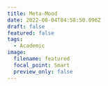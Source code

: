 ```yaml
---
title: Meta-Mood
date: 2022-08-04T04:58:50.096Z
draft: false
featured: false
tags:
  - Academic
image:
  filename: featured
  focal_point: Smart
  preview_only: false
---
```


